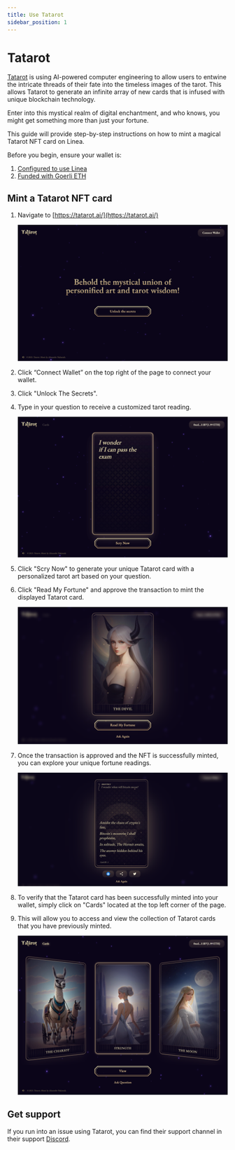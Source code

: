 ```yaml
---
title: Use Tatarot
sidebar_position: 1
---
```


# Tatarot

[Tatarot](https://tatarot.ai/) is using AI-powered computer engineering to allow users to entwine the intricate threads of their fate into the timeless images of the tarot. This allows Tatarot to generate an infinite array of new cards that is infused with unique blockchain technology.

Enter into this mystical realm of digital enchantment, and who knows, you might get something more than just your fortune.

This guide will provide step-by-step instructions on how to mint a magical Tatarot NFT card on Linea.

Before you begin, ensure your wallet is:

1. [Configured to use Linea](../set-up-your-wallet.md)
1. [Funded with Goerli ETH](/docs/use-linea/fund.md#get-test-eth-on-goerli)

## Mint a Tatarot NFT card

1. Navigate to [https://tatarot.ai/](https://tatarot.ai/)

   ![Tatarot Landing Page](../../assets/tatarot/landing_page.png)

1. Click “Connect Wallet” on the top right of the page to connect your wallet.
1. Click "Unlock The Secrets".
1. Type in your question to receive a customized tarot reading.

   ![Enter question to ask](../../assets/tatarot/question.png)

1. Click "Scry Now" to generate your unique Tatarot card with a personalized tarot art based on your question.
1. Click "Read My Fortune" and approve the transaction to mint the displayed Tatarot card.

   ![Click Read My Fortune](../../assets/tatarot/read_fortune.png)

1. Once the transaction is approved and the NFT is successfully minted, you can explore your unique fortune readings.

   ![Fortune readings are behind the card](../../assets/tatarot/readings.png)

1. To verify that the Tatarot card has been successfully minted into your wallet, simply click on "Cards" located at the top left corner of the page.
1. This will allow you to access and view the collection of Tatarot cards that you have previously minted.

   ![Cards collection](../../assets/tatarot/cards.png)

## Get support

If you run into an issue using Tatarot, you can find their support channel in their support [Discord](https://discord.gg/4wmvYvmvYG).
